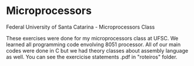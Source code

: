 # Microprocessors
Federal University of Santa Catarina - Microprocessors Class

These exercises were done for my microprocessors class at UFSC. We learned all programming code envolving 8051 processor. All of our main codes were done in C but we had theory classes about assembly language as well. You can see the exercicise statements .pdf in "roteiros" folder.
